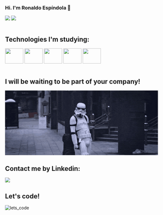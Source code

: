 
### Hi. I'm Ronaldo Espíndola 👋

<div>
  <img heigth="200em" min-width="40%"src="https://github-readme-stats.vercel.app/api?username=ronaldo-rios&show_icons=true&theme=dracula"/>
  <img height="280em" min-width="50%" src="https://github-readme-stats.vercel.app/api/top-langs/?username=ronaldo-rios&langs_count=8&theme=dracula"/>
</div>

<div style="display: inline_block"><br> 
<h2>Technologies I'm studying:</h2>
  <img align="center" height="50" width="60" src="https://cdn.jsdelivr.net/gh/devicons/devicon/icons/react/react-original-wordmark.svg" />
  <img align="center" height="50" width="60" src="https://cdn.jsdelivr.net/gh/devicons/devicon/icons/vuejs/vuejs-original-wordmark.svg" />
  <img align="center" height="50" width="60" src="https://cdn.jsdelivr.net/gh/devicons/devicon/icons/nodejs/nodejs-original-wordmark.svg" />
  <img align="center" height="50" width="60" src="https://cdn.jsdelivr.net/gh/devicons/devicon/icons/typescript/typescript-original.svg" />
  <img align="center" height="50" width="60" src="https://cdn.jsdelivr.net/gh/devicons/devicon/icons/laravel/laravel-plain-wordmark.svg" />
          
</div><br>

## I will be waiting to be part of your company!

![stormtrooper](https://github.com/ronaldo-rios/ronaldo-rios/blob/main/waiting-stormtrooper.gif)

## Contact me by Linkedin:<a href="https://www.linkedin.com/in/ronaldo-rios/" >
<img width="60px" heigth="60px" src="https://cdn.jsdelivr.net/gh/devicons/devicon/icons/linkedin/linkedin-original.svg" />
</a><br>

## Let's code!

![lets_code](https://github.com/ronaldo-rios/ronaldo-rios/blob/main/dev-jim-carrey.gif)

